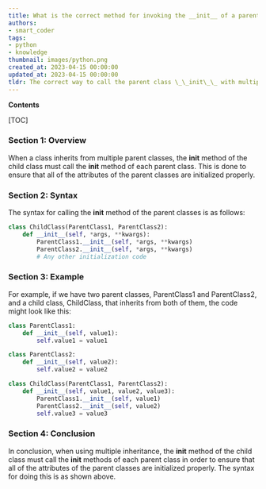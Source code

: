 ```yaml
---
title: What is the correct method for invoking the __init__ of a parent class when using multiple inheritance?
authors:
- smart_coder
tags:
- python
- knowledge
thumbnail: images/python.png
created_at: 2023-04-15 00:00:00
updated_at: 2023-04-15 00:00:00
tldr: The correct way to call the parent class \_\_init\_\_ with multiple inheritance in Python is to explicitly call the parent class \_\_init\_\_ in the child class \_\_init\_\_.
---
```


**Contents**

[TOC]

### Section 1: Overview
When a class inherits from multiple parent classes, the __init__ method of the child class must call the __init__ method of each parent class. This is done to ensure that all of the attributes of the parent classes are initialized properly.

### Section 2: Syntax
The syntax for calling the __init__ method of the parent classes is as follows:

```python
class ChildClass(ParentClass1, ParentClass2):
    def __init__(self, *args, **kwargs):
        ParentClass1.__init__(self, *args, **kwargs)
        ParentClass2.__init__(self, *args, **kwargs)
        # Any other initialization code
```

### Section 3: Example
For example, if we have two parent classes, ParentClass1 and ParentClass2, and a child class, ChildClass, that inherits from both of them, the code might look like this:

```python
class ParentClass1:
    def __init__(self, value1):
        self.value1 = value1

class ParentClass2:
    def __init__(self, value2):
        self.value2 = value2

class ChildClass(ParentClass1, ParentClass2):
    def __init__(self, value1, value2, value3):
        ParentClass1.__init__(self, value1)
        ParentClass2.__init__(self, value2)
        self.value3 = value3
```

### Section 4: Conclusion
In conclusion, when using multiple inheritance, the __init__ method of the child class must call the __init__ methods of each parent class in order to ensure that all of the attributes of the parent classes are initialized properly. The syntax for doing this is as shown above.
